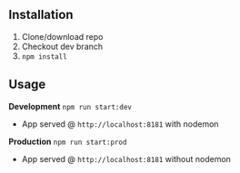 ## Installation
1. Clone/download repo
2. Checkout dev branch
3. `npm install`

## Usage
**Development**
`npm run start:dev`
* App served @ `http://localhost:8181` with nodemon

**Production**
`npm run start:prod`
* App served @ `http://localhost:8181` without nodemon
